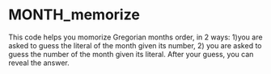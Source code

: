 # MONTH_memorize
This code helps you momorize Gregorian months order, in 2 ways: 1)you are asked to guess the literal of the month given its number, 2) you are asked to guess the number of the month given its literal. After your guess, you can reveal the answer.
